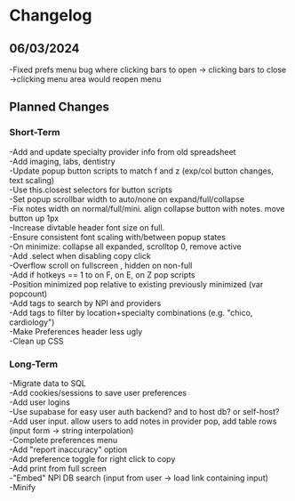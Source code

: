 <h1>Changelog</h1>

<h2>06/03/2024</h2>

-Fixed prefs menu bug where clicking bars to open -> clicking bars to close ->clicking menu area would reopen menu

<h2>Planned Changes</h2>

<h3>Short-Term</h3>

-Add and update specialty provider info from old spreadsheet<br>
-Add imaging, labs, dentistry<br>
-Update popup button scripts to match f and z (exp/col button changes, text scaling)<br>
-Use this.closest selectors for button scripts<br>
-Set popup scrollbar width to auto/none on expand/full/collapse<br>
-Fix notes width on normal/full/mini. align collapse button with notes. move button up 1px<br>
-Increase divtable header font size on full. <br>
-Ensure consistent font scaling with/between popup states<br>
-On minimize: collapse all expanded, scrolltop 0, remove active<br>
-Add .select when disabling copy click<br>
-Overflow scroll on fullscreen , hidden on non-full<br>
-Add if hotkeys == 1 to on F, on E, on Z pop scripts<br>
-Position minimized pop relative to existing previously minimized (var popcount)<br>
-Add tags to search by NPI and providers<br>
-Add tags to filter by location+specialty combinations (e.g. "chico, cardiology")<br>
-Make Preferences header less ugly<br>
-Clean up CSS<br>

<h3>Long-Term</h3>

-Migrate data to SQL<br>
-Add cookies/sessions to save user preferences<br>
-Add user logins<br>
-Use supabase for easy user auth backend? and to host db? or self-host?<br>
-Add user input. allow users to add notes in provider pop, add table rows (input form -> string interpolation)<br>
-Complete preferences menu<br>
-Add "report inaccuracy" option<br>
-Add preference toggle for right click to copy<br>
-Add print from full screen<br>
-"Embed" NPI DB search (input from user -> load link containing input)<br>
-Minify<br>
